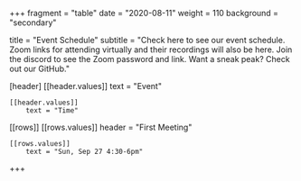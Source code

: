 +++
fragment = "table"
date = "2020-08-11"
weight = 110
background = "secondary"

title = "Event Schedule"
subtitle = "Check here to see our event schedule. Zoom links for attending virtually and their recordings will also be here. Join the discord to see the Zoom password and link. Want a sneak peak? Check out our GitHub."

[header]
    [[header.values]]
        text = "Event"

    [[header.values]]
        text = "Time"

[[rows]]
    [[rows.values]]
        header = "First Meeting"

    [[rows.values]]
    	text = "Sun, Sep 27 4:30-6pm"
+++